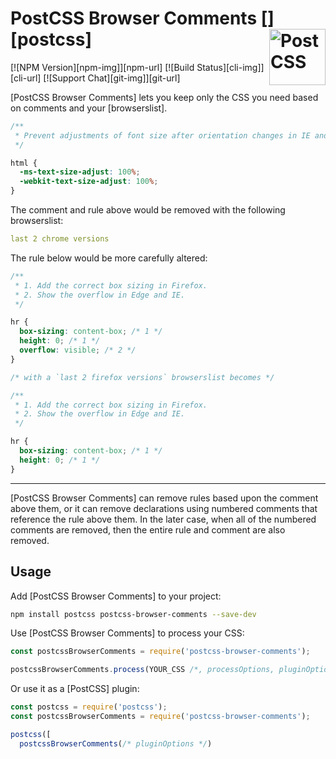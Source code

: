 # PostCSS Browser Comments [<img src="https://postcss.github.io/postcss/logo.svg" alt="PostCSS" width="90" height="90" align="right">][postcss]

[![NPM Version][npm-img]][npm-url]
[![Build Status][cli-img]][cli-url]
[![Support Chat][git-img]][git-url]

[PostCSS Browser Comments] lets you keep only the CSS you need based on
comments and your [browserslist].

```css
/**
 * Prevent adjustments of font size after orientation changes in IE and iOS.
 */

html {
  -ms-text-size-adjust: 100%;
  -webkit-text-size-adjust: 100%;
}
```

The comment and rule above would be removed with the following browserslist:

```yml
last 2 chrome versions
```

The rule below would be more carefully altered:

```css
/**
 * 1. Add the correct box sizing in Firefox.
 * 2. Show the overflow in Edge and IE.
 */

hr {
  box-sizing: content-box; /* 1 */
  height: 0; /* 1 */
  overflow: visible; /* 2 */
}

/* with a `last 2 firefox versions` browserslist becomes */

/**
 * 1. Add the correct box sizing in Firefox.
 * 2. Show the overflow in Edge and IE.
 */

hr {
  box-sizing: content-box; /* 1 */
  height: 0; /* 1 */
}
```

---

[PostCSS Browser Comments] can remove rules based upon the comment above them,
or it can remove declarations using numbered comments that reference the rule
above them. In the later case, when all of the numbered comments are removed,
then the entire rule and comment are also removed.

## Usage

Add [PostCSS Browser Comments] to your project:

```bash
npm install postcss postcss-browser-comments --save-dev
```

Use [PostCSS Browser Comments] to process your CSS:

```js
const postcssBrowserComments = require('postcss-browser-comments');

postcssBrowserComments.process(YOUR_CSS /*, processOptions, pluginOptions */);
```

Or use it as a [PostCSS] plugin:

```js
const postcss = require('postcss');
const postcssBrowserComments = require('postcss-browser-comments');

postcss([
  postcssBrowserComments(/* pluginOptions */)
